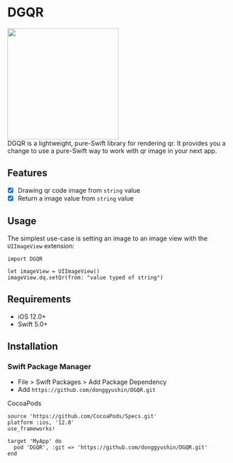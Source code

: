 # DGQR

<img src="https://user-images.githubusercontent.com/34573243/152682041-f553ceb6-d1b2-419e-8dd3-ffc6ac6b7216.png" width=250 /> <br/>
DGQR is a lightweight, pure-Swift library for rendering qr. It provides you a change to use a pure-Swift way to work with qr image in your next app. 

## Features
- [x] Drawing qr code image from ```string``` value
- [x] Return a image value from ```string``` value 

## Usage
The simplest use-case is setting an image to an image view with the ```UIImageView``` extension: 
```
import DGQR

let imageView = UIImageView()
imageView.dq.setQr(from: "value typed of string")
```

## Requirements
- iOS 12.0+
- Swift 5.0+

## Installation
### Swift Package Manager
- File > Swift Packages > Add Package Dependency
- Add ```https://github.com/donggyushin/DGQR.git```

CocoaPods
```
source 'https://github.com/CocoaPods/Specs.git'
platform :ios, '12.0'
use_frameworks!

target 'MyApp' do
  pod 'DGQR', :git => 'https://github.com/donggyushin/DGQR.git'
end
```
